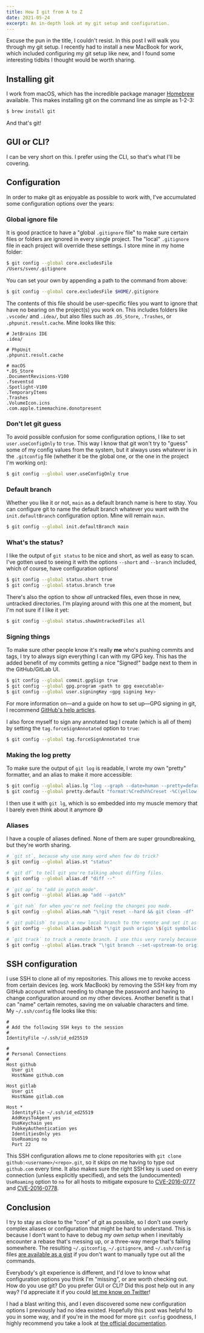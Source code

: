 ```yaml
---
title: How I git from A to Z
date: 2021-05-24
excerpt: An in-depth look at my git setup and configuration.
---
```


Excuse the pun in the title, I couldn't resist. In this post I will walk you through my git setup. I recently had to install a new MacBook for work, which included configuring my git setup like new, and I found some interesting tidbits I thought would be worth sharing.

## Installing git
I work from macOS, which has the incredible package manager [Homebrew](https://brew.sh) available. This makes installing git on the command line as simple as 1-2-3:

```sh
$ brew install git
```

And that's git!

## GUI or CLI?
I can be very short on this. I prefer using the CLI, so that's what I'll be covering.

## Configuration
In order to make git as enjoyable as possible to work with, I've accumulated some configuration options over the years:

### Global ignore file
It is good practice to have a "global `.gitignore` file" to make sure certain files or folders are ignored in every single project. The "local" `.gitignore` file in each project will override these settings. I store mine in my home folder:

```sh
$ git config --global core.excludesFile
/Users/sven/.gitignore
```

You can set your own by appending a path to the command from above:

```sh
$ git config --global core.excludesFile $HOME/.gitignore
```

The contents of this file should be user-specific files you want to ignore that have no bearing on the project(s) you work on. This includes folders like `.vscode/` and `.idea/`, but also files such as `.DS_Store`, `.Trashes`, or `.phpunit.result.cache`. Mine looks like this:

```
# JetBrains IDE
.idea/

# PhpUnit
.phpunit.result.cache

# macOS
*.DS_Store
.DocumentRevisions-V100
.fseventsd
.Spotlight-V100
.TemporaryItems
.Trashes
.VolumeIcon.icns
.com.apple.timemachine.donotpresent
```

### Don't let git guess
To avoid possible confusion for some configuration options, I like to set `user.useConfigOnly` to `true`. This way I know that git won't try to "guess" some of my config values from the system, but it always uses whatever is in the `.gitconfig` file (whether it be the global one, or the one in the project I'm working on):

```sh
$ git config --global user.useConfigOnly true
```

### Default branch
Whether you like it or not, `main` as a default branch name is here to stay. You can configure git to name the default branch whatever you want with the `init.defaultBranch` configuration option. Mine will remain `main`.

```sh
$ git config --global init.defaultBranch main
```

### What's the status?
I like the output of `git status` to be nice and short, as well as easy to scan. I've gotten used to seeing it with the options `--short` and `--branch` included, which of course, have configuration options!

```sh
$ git config --global status.short true
$ git config --global status.branch true
```

There's also the option to show _all_ untracked files, even those in new, untracked directories. I'm playing around with this one at the moment, but I'm not sure if I like it yet:

```sh
$ git config --global status.showUntrackedFiles all
```

### Signing things
To make sure other people know it's really **me** who's pushing commits and tags, I try to always sign everything I can with my GPG key. This has the added benefit of my commits getting a nice "Signed!" badge next to them in the GitHub/GitLab UI.

```sh
$ git config --global commit.gpgSign true
$ git config --global gpg.program <path to gpg executable>
$ git config --global user.signingKey <gpg signing key>
```

For more information on—and a guide on how to set up—GPG signing in git, I recommend [GitHub's help articles](https://docs.github.com/en/github/authenticating-to-github/managing-commit-signature-verification).

I also force myself to sign any annotated tag I create (which is all of them) by setting the `tag.forceSignAnnotated` option to `true`:

```sh
$ git config --global tag.forceSignAnnotated true
```

### Making the log pretty
To make sure the output of `git log` is readable, I wrote my own "pretty" formatter, and an alias to make it more accessible:

```sh
$ git config --global alias.lg "log --graph --date=human --pretty=default"
$ git config --global pretty.default "format:%Cred%h%Creset -%C(yellow)%d%Creset %s %Cgreen(%cd) %C(bold blue)<%an>%Creset"
```

I then use it with `git lg`, which is so embedded into my muscle memory that I barely even think about it anymore 😅

### Aliases
I have a couple of aliases defined. None of them are super groundbreaking, but they're worth sharing.

```sh
# `git st`, because why use many word when few do trick?
$ git config --global alias.st "status"

# `git df` to tell git you're talking about diffing files.
$ git config --global alias.df "diff --"

# `git ap` to "add in patch mode".
$ git config --global alias.ap "add --patch"

# `git nah` for when you're not feeling the changes you made.
$ git config --global alias.nah "\!git reset --hard && git clean -df"

# `git publish` to push a new local branch to the remote and set it as the tracking branch.
$ git config --global alias.publish "\!git push origin \$(git symbolic-ref --short HEAD) -u"

# `git track` to track a remote branch. I use this very rarely because I push new branches with `git publish`.
$ git config --global alias.track "\!git branch --set-upstream-to origin/\$1"
```

## SSH configuration
I use SSH to clone all of my repositories. This allows me to revoke access from certain devices (eg. work MacBook) by removing the SSH key from my GitHub account without  needing to change the password and having to change configuration around on my other devices. Another benefit is that I can "name" certain remotes, saving me on valuable characters and time. My `~/.ssh/config` file looks like this:

```
#
# Add the following SSH keys to the session
#
IdentityFile ~/.ssh/id_ed25519

#
# Personal Connections
#
Host github
  User git
  HostName github.com

Host gitlab
  User git
  HostName gitlab.com

Host *
  IdentityFile ~/.ssh/id_ed25519
  AddKeysToAgent yes
  UseKeychain yes
  PubkeyAuthentication yes
  IdentitiesOnly yes
  UseRoaming no
  Port 22
```

This SSH configuration allows me to clone repositories with `git clone github:<username>/<repo>.git`, so it skips on me having to type out `github.com` every time. It also makes sure the right SSH key is used on every connection (unless explicitly specified), and sets the (undocumented) `UseRoaming` option to `no` for all hosts to mitigate exposure to [CVE-2016-0777](http://cve.mitre.org/cgi-bin/cvename.cgi?name=CVE-2016-0777) and [CVE-2016-0778](http://cve.mitre.org/cgi-bin/cvename.cgi?name=CVE-2016-0778).

## Conclusion
I try to stay as close to the "core" of git as possible, so I don't use overly complex aliases or configuration that might be hard to understand. This is because I don't want to have to debug _my own setup_ when I inevitably encounter a rebase that's messing up, or a three-way merge that's failing somewhere. The resulting `~/.gitconfig`, `~/.gitignore`, and `~/.ssh/config` files [are available as a gist](https://gist.github.com/svenluijten/be137ce8bc2f10f043b08f26cf45d71f) if you don't want to manually type out all the commands.

Everybody's git experience is different, and I'd love to know what configuration options you think I'm "missing", or are worth checking out. How do you use git? Do you prefer GUI or CLI? Did this post help out in any way? I'd appreciate it if you could [let me know on Twitter](https://twitter.com/svenluijten)!

I had a blast writing this, and I even discovered some new configuration options I previously had no idea existed. Hopefully this post was helpful to you in some way, and if you're in the mood for more `git config` goodness, I highly recommend you take a look at [the official documentation](https://git-scm.com/docs/git-config).
